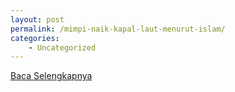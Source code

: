 ```yaml
---
layout: post
permalink: /mimpi-naik-kapal-laut-menurut-islam/
categories:
    - Uncategorized
---
```


[Baca Selengkapnya](/02)